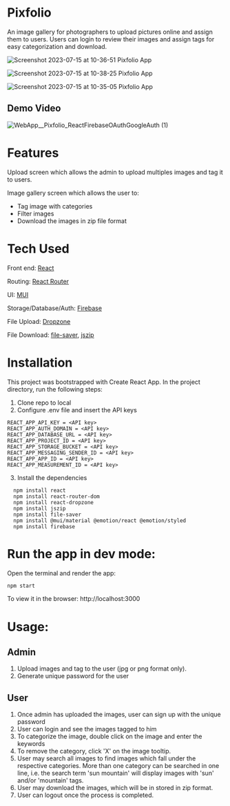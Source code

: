 
# Pixfolio

An image gallery for photographers to upload pictures online and assign them to users. Users can login to review their images and assign tags for easy categorization and download.

![Screenshot 2023-07-15 at 10-36-51 Pixfolio App](https://github.com/dexterch91/project2-bootcamp/assets/38061057/6ed84631-2c91-4307-8f79-ec7cde6eccc3)

![Screenshot 2023-07-15 at 10-38-25 Pixfolio App](https://github.com/dexterch91/project2-bootcamp/assets/38061057/03d3ac42-ca78-4968-9cd1-01d1d396a7c0)

![Screenshot 2023-07-15 at 10-35-05 Pixfolio App](https://github.com/dexterch91/project2-bootcamp/assets/38061057/4ce71dcc-073d-4066-a029-ef7a802982cd)

## Demo Video
![WebApp__Pixfolio_ReactFirebaseOAuthGoogleAuth (1)](https://github.com/dexterch91/project2-bootcamp/assets/62207671/176ac24e-ebb8-44f1-9054-7f79b1e9ac22)

# Features

Upload screen which allows the admin to upload multiples images and tag it to users.

Image gallery screen which allows the user to:
* Tag image with categories
* Filter images
* Download the images in zip file format

# Tech Used
Front end: [React](https://react.dev)

Routing: [React Router](https://reactrouter.com/en/main)

UI: [MUI](https://mui.com)

Storage/Database/Auth: [Firebase](https://firebase.google.com/docs)

File Upload: [Dropzone](https://www.dropzone.dev)

File Download: [file-saver](https://www.npmjs.com/package/file-saver), [jszip](https://stuk.github.io/jszip)

# Installation
This project was bootstrapped with Create React App. In the project directory, run the following steps:

1. Clone repo to local
2. Configure .env file and insert the API keys
```
REACT_APP_API_KEY = <API key>
REACT_APP_AUTH_DOMAIN = <API key>
REACT_APP_DATABASE_URL = <API key>
REACT_APP_PROJECT_ID = <API key>
REACT_APP_STORAGE_BUCKET = <API key>
REACT_APP_MESSAGING_SENDER_ID = <API key>
REACT_APP_APP_ID = <API key>
REACT_APP_MEASUREMENT_ID = <API key>
```

3. Install the dependencies



```
  npm install react
  npm install react-router-dom
  npm install react-dropzone
  npm install jszip
  npm install file-saver
  npm install @mui/material @emotion/react @emotion/styled
  npm install firebase

```
# Run the app in dev mode:
Open the terminal and render the app: 
```bash
npm start
```

To view it in the browser: http://localhost:3000

# Usage:
## Admin
1. Upload images and tag to the user (jpg or png format only).
2. Generate unique password for the user

## User
1. Once admin has uploaded the images, user can sign up with the unique password
2. User can login and see the images tagged to him
3. To categorize the image, double click on the image and enter the keywords
4. To remove the category, click 'X' on the image tooltip.
5. User may search all images to find images which fall under the respective categories. More than one category can be searched in one line, i.e. the search term 'sun mountain' will display images with 'sun' and/or 'mountain' tags.
6. User may download the images, which will be in stored in zip format.
7. User can logout once the process is completed.
